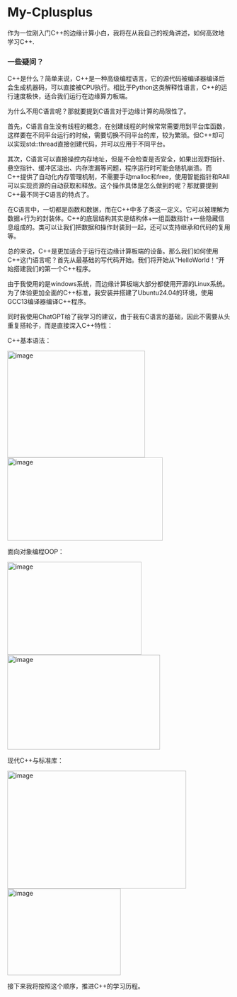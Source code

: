 # My-Cplusplus
作为一位刚入门C++的边缘计算小白，我将在从我自己的视角讲述，如何高效地学习C++.
### 一些疑问？
C++是什么？简单来说，C++是一种高级编程语言，它的源代码被编译器编译后会生成机器码，可以直接被CPU执行。相比于Python这类解释性语言，C++的运行速度极快，适合我们运行在边缘算力板端。

为什么不用C语言呢？那就要提到C语言对于边缘计算的局限性了。

首先，C语言自生没有线程的概念，在创建线程的时候常常需要用到平台库函数，这样要在不同平台运行的时候，需要切换不同平台的库，较为繁琐。但C++却可以实现std::thread直接创建代码，并可以应用于不同平台。

其次，C语言可以直接操控内存地址，但是不会检查是否安全，如果出现野指针、悬空指针、缓冲区溢出、内存泄漏等问题，程序运行时可能会随机崩溃。而C++提供了自动化内存管理机制，不需要手动malloc和free，使用智能指针和RAII可以实现资源的自动获取和释放。这个操作具体是怎么做到的呢？那就要提到C++最不同于C语言的特点了。

在C语言中，一切都是函数和数据，而在C++中多了类这一定义。它可以被理解为数据+行为的封装体。C++的底层结构其实是结构体+一组函数指针+一些隐藏信息组成的。类可以让我们把数据和操作封装到一起，还可以支持继承和代码的复用等。

总的来说，C++是更加适合于运行在边缘计算板端的设备。那么我们如何使用C++这门语言呢？首先从最基础的写代码开始。我们将开始从”HelloWorld！“开始搭建我们的第一个C++程序。

由于我使用的是windows系统，而边缘计算板端大部分都使用开源的Linux系统。为了体验更加全面的C++标准，我安装并搭建了Ubuntu24.04的环境，使用GCC13编译器编译C++程序。

同时我使用ChatGPT给了我学习的建议，由于我有C语言的基础，因此不需要从头重复搭轮子，而是直接深入C++特性：

C++基本语法：

<img width="311" height="241" alt="image" src="https://github.com/user-attachments/assets/7bca0c4f-57fe-4d1a-b9b8-a01ac2944a5d" />

<img width="351" height="188" alt="image" src="https://github.com/user-attachments/assets/dfc4ae90-46ad-4f2f-93c9-91954150f56a" />

面向对象编程OOP：

<img width="303" height="210" alt="image" src="https://github.com/user-attachments/assets/7a96948e-0cce-4a79-bf26-484fb2bdd0d2" />

<img width="345" height="214" alt="image" src="https://github.com/user-attachments/assets/18efad0e-37b6-419d-9fbc-438e1efeb896" />

现代C++与标准库：

<img width="404" height="266" alt="image" src="https://github.com/user-attachments/assets/b9160c8d-2912-4149-9330-b351b7055668" />

<img width="256" height="196" alt="image" src="https://github.com/user-attachments/assets/1d5ee080-6652-47f9-b3a3-fd0e04388a41" />

接下来我将按照这个顺序，推进C++的学习历程。
